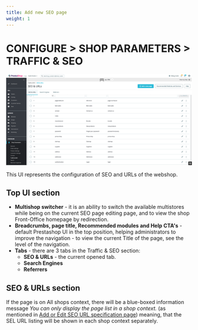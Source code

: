 ```yaml
---
title: Add new SEO page
weight: 1
---
```

# CONFIGURE > SHOP PARAMETERS > TRAFFIC & SEO 

![SEO and URLs page](static/img/seo-and-urls.png)

This UI represents the configuration of SEO and URLs of the webshop.

## Top UI section

- **Multishop switcher** - it is an ability to switch the available multistores while being on the current SEO page editing page, and to view the shop Front-Office homepage by redirection.
- **Breadcrumbs, page title, Recommended modules and Help CTA's** - default Prestashop UI in the top position, helping administrators to improve the navigation - to view the current Title of the page, see the level of the navigation.
- **Tabs** - there are 3 tabs in the Traffic & SEO section:
  - **SEO & URLs** - the current opened tab.
  - **Search Engines** 
  - **Referrers**

## SEO & URLs section

If the page is on All shops context, there will be a blue-boxed information message _You can only display the page list in a shop context._ (as mentioned in [Add or Edit SEO URL specification page](/content/1.7/back-office/shop-parameters/traffic-and-seo/add-edit-new-seo-page.md)) meaning, that the SEL URL listing will be shown in each shop context separately.

